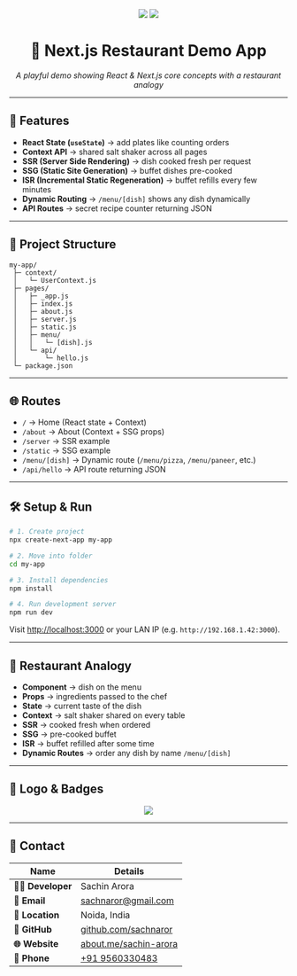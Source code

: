 <div align="center">
  <img src="https://img.shields.io/badge/Next.js-14.2.3-black?style=for-the-badge&logo=nextdotjs" />
  <img src="https://img.shields.io/badge/React-18.3.1-blue?style=for-the-badge&logo=react" />
  <h1>🍴 Next.js Restaurant Demo App</h1>
  <p><em>A playful demo showing React & Next.js core concepts with a restaurant analogy</em></p>
</div>

---

## 🚀 Features

- **React State (`useState`)** → add plates like counting orders
- **Context API** → shared salt shaker across all pages
- **SSR (Server Side Rendering)** → dish cooked fresh per request
- **SSG (Static Site Generation)** → buffet dishes pre-cooked
- **ISR (Incremental Static Regeneration)** → buffet refills every few minutes
- **Dynamic Routing** → `/menu/[dish]` shows any dish dynamically
- **API Routes** → secret recipe counter returning JSON

---

## 📂 Project Structure

```
my-app/
 ├─ context/
 │   └─ UserContext.js
 ├─ pages/
 │   ├─ _app.js
 │   ├─ index.js
 │   ├─ about.js
 │   ├─ server.js
 │   ├─ static.js
 │   ├─ menu/
 │   │   └─ [dish].js
 │   └─ api/
 │       └─ hello.js
 └─ package.json
```

---

## 🌐 Routes

- `/` → Home (React state + Context)
- `/about` → About (Context + SSG props)
- `/server` → SSR example
- `/static` → SSG example
- `/menu/[dish]` → Dynamic route (`/menu/pizza`, `/menu/paneer`, etc.)
- `/api/hello` → API route returning JSON

---

## 🛠️ Setup & Run

```bash
# 1. Create project
npx create-next-app my-app

# 2. Move into folder
cd my-app

# 3. Install dependencies
npm install

# 4. Run development server
npm run dev
```

Visit [http://localhost:3000](http://localhost:3000) or your LAN IP (e.g. `http://192.168.1.42:3000`).

---

## 📖 Restaurant Analogy

- **Component** → dish on the menu
- **Props** → ingredients passed to the chef
- **State** → current taste of the dish
- **Context** → salt shaker shared on every table
- **SSR** → cooked fresh when ordered
- **SSG** → pre-cooked buffet
- **ISR** → buffet refilled after some time
- **Dynamic Routes** → order any dish by name `/menu/[dish]`

---

## 🎨 Logo & Badges

<p align="center">
  <img src="https://img.shields.io/badge/Made%20with-❤️-red?style=for-the-badge" />
</p>

---

## 📩 Contact

| Name              | Details                             |
|-------------------|-------------------------------------|
| **👨‍💻 Developer**  | Sachin Arora                      |
| **📧 Email**       | [sachnaror@gmail.com](mailto:sachnaror@gmail.com) |
| **📍 Location**    | Noida, India                       |
| **📂 GitHub**      | [github.com/sachnaror](https://github.com/sachnaror) |
| **🌐 Website**     | [about.me/sachin-arora](https://about.me/sachin-arora) |
| **📱 Phone**       | [+91 9560330483](tel:+919560330483) |

